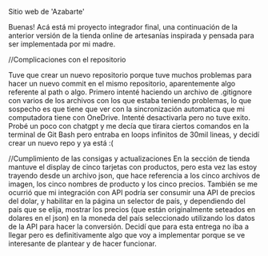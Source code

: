 Sitio web de 'Azabarte'

Buenas! Acá está mi proyecto integrador final, una continuación de la anterior versión de la tienda online de artesanías inspirada y pensada para ser implementada por mi madre.

//Complicaciones con el repositorio

Tuve que crear un nuevo repositorio porque tuve muchos problemas para hacer un nuevo commit en el mismo repositorio, aparentemente algo referente al path o algo. Primero intenté haciendo un archivo de .gitignore con varios de los archivos con los que estaba teniendo problemas, lo que sospecho es que tiene que ver con la sincronización automatica que mi computadora tiene con OneDrive. Intenté desactivarla pero no tuve exito. Probé un poco con chatgpt y me decía que tirara ciertos comandos en la terminal de Git Bash pero entraba en loops infinitos de 30mil lineas, y decidí crear un nuevo repo y ya está :(

//Cumplimiento de las consigas y actualizaciones En la sección de tienda mantuve el display de cinco tarjetas con productos, pero esta vez las estoy trayendo desde un archivo json, que hace referencia a los cinco archivos de imagen, los cinco nombres de producto y los cinco precios. También se me ocurrió que mi integración con API podría ser consumir una API de precios del dolar, y habilitar en la página un selector de país, y dependiendo del país que se elija, mostrar los precios (que están originalmente seteados en dolares en el json) en la moneda del país seleccionado utilizando los datos de la API para hacer la conversión. Decidí que para esta entrega no iba a llegar pero es definitivamente algo que voy a implementar porque se ve interesante de plantear y de hacer funcionar.
